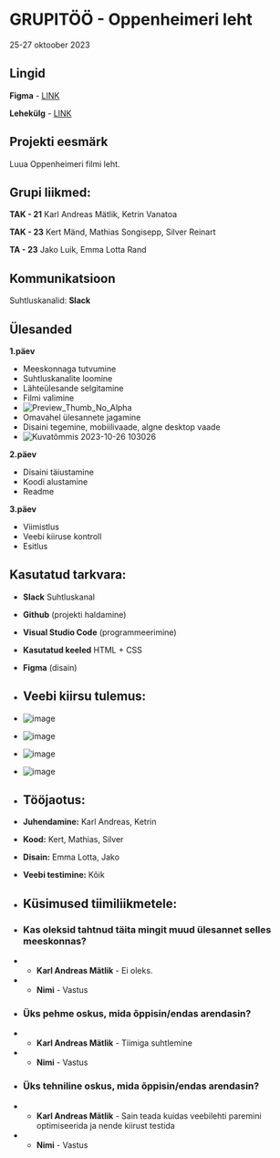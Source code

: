 # GRUPITÖÖ - Oppenheimeri leht
25-27 oktoober 2023

## Lingid
**Figma** - [LINK](https://www.figma.com/file/rP7Wjv9qlx3iOtJB7PnCfn/Oppenheimer?type=design&node-id=1%3A32&mode=design&t=xugtjtwAEdQNmLVR-1)

**Lehekülg** - [LINK](https://tak23mand.itmajakas.ee/)

## Projekti eesmärk
Luua Oppenheimeri filmi leht. 

## Grupi liikmed:
**TAK - 21**
Karl Andreas Mätlik, Ketrin Vanatoa

**TAK - 23**
Kert Mänd, Mathias Songisepp, Silver Reinart

**TA - 23**
Jako Luik, Emma Lotta Rand


## Kommunikatsioon
Suhtluskanalid: 
**Slack**

## Ülesanded
**1.päev**

- Meeskonnaga tutvumine
- Suhtluskanalite loomine
- Lähteülesande selgitamine
- Filmi valimine
- ![Preview_Thumb_No_Alpha](https://github.com/1kert/project/assets/63167163/e6a7f548-db42-4ff7-bdeb-433d8503a1ec)
- Omavahel ülesannete jagamine
- Disaini tegemine, mobiilivaade, algne desktop vaade
- ![Kuvatõmmis 2023-10-26 103026](https://github.com/1kert/project/assets/63167163/d5a14190-c92d-4b4d-9b05-654aa5a08ae4)


**2.päev**

- Disaini täiustamine
- Koodi alustamine
- Readme

**3.päev**

- Viimistlus
- Veebi kiiruse kontroll
- Esitlus

## Kasutatud tarkvara:
* **Slack** Suhtluskanal 
* **Github** (projekti haldamine)
* **Visual Studio Code** (programmeerimine)
* **Kasutatud keeled** HTML + CSS
* **Figma** (disain)

* ## Veebi kiirsu tulemus:
* ![image](https://github.com/1kert/project/assets/63167163/b03b07e0-9552-417b-a932-6e5c42e275a1)
* ![image](https://github.com/1kert/project/assets/63167163/b6639f94-9d8c-485a-8cec-25c8fc10fb27)
* ![image](https://github.com/1kert/project/assets/63167163/22aabfd5-8bbe-4440-ae71-42b4cd796b6f)
* ![image](https://github.com/1kert/project/assets/63167163/7ce8b02b-e6aa-49d6-a6f3-d3f65285cc66)

  
* ## Tööjaotus:
* **Juhendamine:** Karl Andreas, Ketrin
* **Kood:** Kert, Mathias, Silver
* **Disain:** Emma Lotta, Jako
* **Veebi testimine:** Kõik

  
* ## Küsimused tiimiliikmetele:
* ### Kas oleksid tahtnud täita mingit muud ülesannet selles meeskonnas?
* - **Karl Andreas Mätlik** - Ei oleks.
* - **Nimi** - Vastus
* ### Üks pehme oskus, mida õppisin/endas arendasin?
* - **Karl Andreas Mätlik** - Tiimiga suhtlemine
* - **Nimi** - Vastus
* ### Üks tehniline oskus, mida õppisin/endas arendasin?
* - **Karl Andreas Mätlik** - Sain teada kuidas veebilehti paremini optimiseerida ja nende kiirust testida
* - **Nimi** - Vastus
